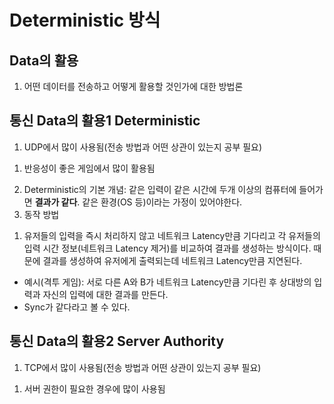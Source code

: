 # Deterministic 방식
## Data의 활용
1. 어떤 데이터를 전송하고 어떻게 활용할 것인가에 대한 방법론

## 통신 Data의 활용1 Deterministic
1. UDP에서 많이 사용됨(전송 방법과 어떤 상관이 있는지 공부 필요)
  1) 반응성이 좋은 게임에서 많이 활용됨
2. Deterministic의 기본 개념: 같은 입력이 같은 시간에 두개 이상의 컴퓨터에 들어가면 **결과가 같다**. 같은 환경(OS 등)이라는 가정이 있어야한다.
3. 동작 방법
  1) 유저들의 입력을 즉시 처리하지 않고 네트워크 Latency만큼 기다리고 각 유저들의 입력 시간 정보(네트워크 Latency 제거)를 비교하여 결과를 생성하는 방식이다. 때문에 결과를 생성하여 유저에게 출력되는데 네트워크 Latency만큼 지연된다.
  * 예시(격투 게임): 서로 다른 A와 B가 네트워크 Latency만큼 기다린 후 상대방의 입력과 자신의 입력에 대한 결과를 만든다.
  * Sync가 같다라고 볼 수 있다.

## 통신 Data의 활용2 Server Authority
1. TCP에서 많이 사용됨(전송 방법과 어떤 상관이 있는지 공부 필요)
  1) 서버 권한이 필요한 경우에 많이 사용됨
